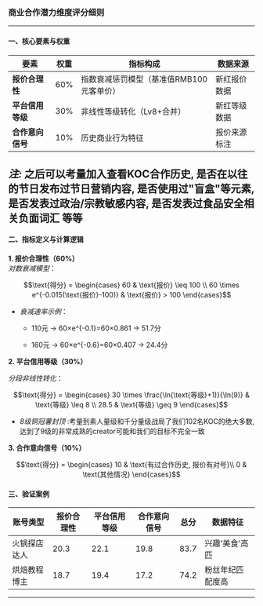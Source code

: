 ### 商业合作潜力维度评分细则

---

#### **一、核心要素与权重**  
| 要素                  | 权重 | 指标构成 | 数据来源 |  
|-----------------------|------|----------|----------|  
| **报价合理性**        | 60%  | 指数衰减惩罚模型（基准值RMB100元客单价） | 新红报价数据 |  
| **平台信用等级**      | 30%  | 非线性等级转化（Lv8+合并） | 新红等级数据 |  
| **合作意向信号**      | 10%  | 历史商业行为特征 | 报价来源标注 |  

*注:* 之后可以考量加入查看KOC合作历史, 是否在以往的节日发布过节日营销内容, 是否使用过"盲盒"等元素, 是否发表过政治/宗教敏感内容, 是否发表过食品安全相关负面词汇 等等
---

#### **二、指标定义与计算逻辑**  

**1. 报价合理性（60%）**  
*对数衰减模型*：  
```math
\text{得分} = 
\begin{cases} 
60 & \text{报价} \leq 100 \\
60 \times e^{-0.015(\text{报价}-100)} & \text{报价} > 100 
\end{cases}
```
- *衰减速率示例*：

    - 110元 → 60×e^{-0.1}=60×0.861 → 51.7分

    - 160元 → 60×e^{-0.6}=60×0.407 → 24.4分

**2. 平台信用等级（30%）**

*分段非线性转化*：
```math
\text{得分} = 
\begin{cases}
30 \times \frac{\ln(\text{等级}+1)}{\ln(9)} & \text{等级} \leq 8 \\
28.5 & \text{等级} \geq 9 
\end{cases}
```

 - *8级铜冠薯封顶* :考量到素人量级和千分量级战局了我们102名KOC的绝大多数, 达到了9级的非常成熟的creator可能和我们的目标不完全一致

**3. 合作意向信号（10%）**

```math
\text{得分} = 
\begin{cases}
10 & \text{有过合作历史, 报价有对号}\\
0 & \text{其他情况}
\end{cases}
```
#### **三、验证案例** 

| 账号类型       | 报价合理性 | 平台信用等级 | 合作意向信号  | 总分  | 数据特征                   |  
|----------------|--------|----------|----------|-------|----------------------------|  
| 火锅探店达人   | 20.3   | 22.1     | 19.8     | 83.7  | 兴趣'美食'高匹      |  
| 烘焙教程博主   | 18.7   | 19.4     | 17.2     | 74.2  | 粉丝年纪匹配度高 |  


---